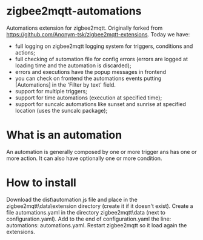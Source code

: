 # zigbee2mqtt-automations
Automations extension for zigbee2mqtt.
Originally forked from https://github.com/Anonym-tsk/zigbee2mqtt-extensions.
Today we have:
- full logging on zigbee2mqtt logging system for triggers, conditions and actions;
- full checking of automation file for config errors (errors are logged at loading time and the automation is discarded);
- errors and executions have the popup messages in frontend
- you can check on frontend the automations events putting [Automations] in the 'Filter by text' field. 
- support for multiple triggers;
- support for time automations (execution at specified time);
- support for suncalc automations like sunset and sunrise at specified location (uses the suncalc package);
  
# What is an automation
An automation is generally composed by one or more trigger ans has one or more action.
It can also have optionally one or more condition.

# How to install
Download the dist\automation.js file and place in the zigbee2mqtt\data\extension directory (create it if it doesn't exist).
Create a file automations.yaml in the directory zigbee2mqtt\data (next to configuration.yaml).
Add to the end of configuration.yaml the line: automations: automations.yaml.
Restart zigbee2mqtt so it load again the extensions.


